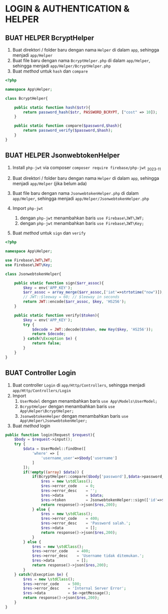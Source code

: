 # LOGIN & AUTHENTICATION & HELPER

## BUAT HELPER BcryptHelper
1. Buat direktori / folder baru dengan nama `Helper` di dalam `app`, sehingga menjadi `app/Helper`
2. Buat file baru dengan nama `BcryptHelper.php` di dalam `app/Helper`, sehingga menjadi `app/Helper/BcryptHelper.php`
3. Buat *method* untuk `hash` dan `compare`
```php
<?php

namespace App\Helper;

class BcryptHelper{

    public static function hash($str){
        return password_hash($str, PASSWORD_BCRYPT, ["cost" => 10]);
    }

    public static function compare($password,$hash){
        return password_verify($password,$hash);
    }
}
```

## BUAT HELPER JsonwebtokenHelper
1. Install `php-jwt` via composer `composer require firebase/php-jwt` <sub>2023-11</sub>
2. Buat direktori / folder baru dengan nama `Helper` di dalam `app`, sehingga menjadi `app/Helper` (jika belum ada)
3. Buat file baru dengan nama `JsonwebtokenHelper.php` di dalam `app/Helper`, sehingga menjadi `app/Helper/JsonwebtokenHelper.php`
4. Import `php-jwt`
	1. dengan `php-jwt` menambahkan baris `use Firebase\JWT\JWT;`
	2. dengan `php-jwt` menambahkan baris `use Firebase\JWT\Key;`

5. Buat *method* untuk `sign` dan `verify`
```php
<?php

namespace App\Helper;

use Firebase\JWT\JWT;
use Firebase\JWT\Key;

class JsonwebtokenHelper{

    public static function sign($arr_assoc){
        $key = env('APP_KEY');
        $arr_assoc = array_merge($arr_assoc,['iat'=>strtotime("now")]);
        // JWT::$leeway = 60; // $leeway in seconds
        return JWT::encode($arr_assoc, $key, 'HS256');
    }

    public static function verify($token){
        $key = env('APP_KEY');
        try {
            $decode = JWT::decode($token, new Key($key, 'HS256'));
            return $decode;
        } catch(\Exception $e) {
            return false;
        }
    }
}
```

## BUAT Controller Login
1. Buat controller `Login` di `app/Http/Controllers`, sehingga menjadi `app/Http/Controllers/Login`
2. Import
	1. `UserModel` dengan menambahkan baris `use App\Models\UserModel;`
	2. `BcryptHelper` dengan menambahkan baris `use App\Helper\BcryptHelper;`
	3. `JsonwebtokenHelper` dengan menambahkan baris `use App\Helper\JsonwebtokenHelper;`
3. Buat *method* login
```php
public function login(Request $request){
    $body = $request->input();
    try {
        $data = UserModel::findOne([
            'where' => [
                'username_user'=>$body['username']
            ]
        ]);
        if(!empty((array) $data)) {
            if(BcryptHelper::compare($body['password'],$data->password_user)) {
                $res = new \stdClass();
                $res->error_code    = 0;
                $res->error_desc    = '';
                $res->data          = $data;
                $res->token         = JsonwebtokenHelper::sign(['id'=>$data->id]);
                return response()->json($res,200);
            } else {
                $res = new \stdClass();
                $res->error_code    = 400;
                $res->error_desc    = 'Password salah.';
                $res->data          = [];
                return response()->json($res,200);
            }
        } else {
            $res = new \stdClass();
            $res->error_code    = 400;
            $res->error_desc    = 'Username tidak ditemukan.';
            $res->data          = [];
            return response()->json($res,200);
        }
    } catch(\Execption $e) {
        $res = new \stdClass();
        $res->error_code    = 500;
        $res->error_desc    = 'Internal Server Error';
        $res->data          = $e->getMessage();
        return response()->json($res,200);
    }
}
```